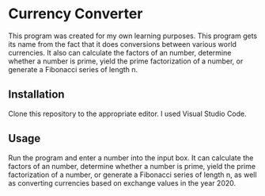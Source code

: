 # Currency Converter
This program was created for my own learning purposes.
This program gets its name from the fact that it does conversions between various world currencies.
It also can calculate the factors of an number, determine whether a number is prime, yield the prime factorization
of a number, or generate a Fibonacci series of length n.

## Installation
Clone this repository to the appropriate editor. I used Visual Studio Code.

## Usage
Run the program and enter a number into the input box. It can calculate the factors of an number, determine whether a number is prime, yield the prime factorization
of a number, or generate a Fibonacci series of length n, as well as converting currencies based on exchange values in the year 2020.
